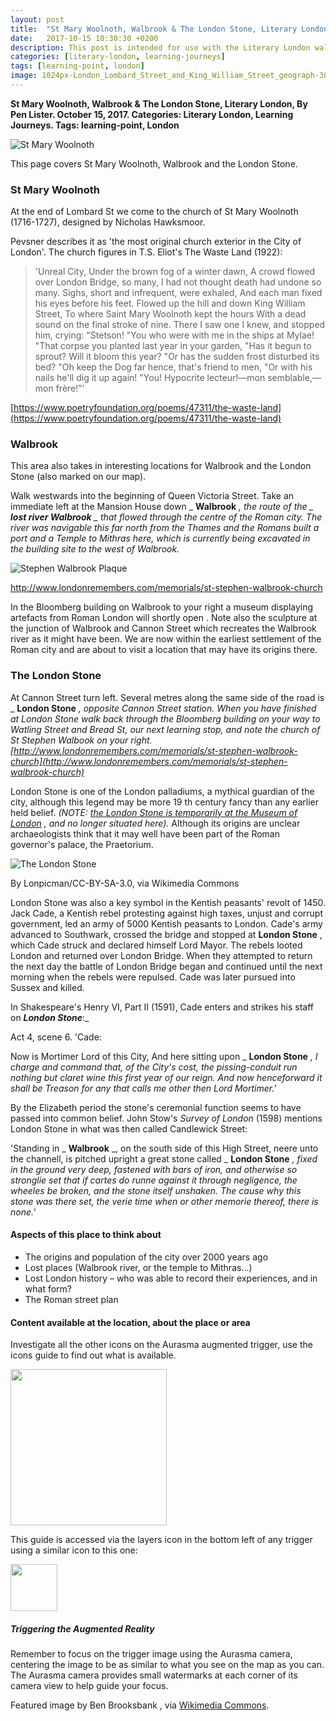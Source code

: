 ```yaml
---
layout: post
title:  "St Mary Woolnoth, Walbrook & The London Stone, Literary London"
date:   2017-10-15 10:30:30 +0200
description: This post is intended for use with the Literary London walking tour and smart learning activities and was originally only available via the Aurasma AR trigger.
categories: [literary-london, learning-journeys]
tags: [learning-point, london]
image: 1024px-London_Lombard_Street_and_King_William_Street_geograph-3070268-by-Ben-Brooksbank.jpg
---
```


**St Mary Woolnoth, Walbrook & The London Stone, Literary London, By Pen Lister. October 15, 2017. Categories: Literary London, Learning Journeys. Tags: learning-point, London**


![St Mary Woolnoth]({{site.baseurl}}/assets/images/1024px-London_Lombard_Street_and_King_William_Street_geograph-3070268-by-Ben-Brooksbank.jpg)


This page covers St Mary Woolnoth, Walbrook and the London Stone.

### **St Mary Woolnoth**

At the end of Lombard St we come to the church of St Mary Woolnoth (1716-1727), designed by Nicholas Hawksmoor.

Pevsner describes it as 'the most original church exterior in the City of London'. The church figures in T.S. Eliot's The Waste Land (1922):

> 'Unreal City,
 Under the brown fog of a winter dawn,
 A crowd flowed over London Bridge, so many,
 I had not thought death had undone so many.
 Sighs, short and infrequent, were exhaled,
 And each man fixed his eyes before his feet.
 Flowed up the hill and down King William Street,
 To where Saint Mary Woolnoth kept the hours
 With a dead sound on the final stroke of nine.
 There I saw one I knew, and stopped him, crying: "Stetson!
 "You who were with me in the ships at Mylae!
 "That corpse you planted last year in your garden,
 "Has it begun to sprout? Will it bloom this year?
 "Or has the sudden frost disturbed its bed?
 "Oh keep the Dog far hence, that's friend to men,
 "Or with his nails he'll dig it up again!
 "You! Hypocrite lecteur!—mon semblable,—mon frère!"'

[https://www.poetryfoundation.org/poems/47311/the-waste-land](https://www.poetryfoundation.org/poems/47311/the-waste-land)

### **Walbrook**

This area also takes in interesting locations for Walbrook and the London Stone (also marked on our map).

Walk westwards into the beginning of Queen Victoria Street. Take an immediate left at the Mansion House down _ **Walbrook** _, the route of the _ **lost river Walbrook** _ that flowed through the centre of the Roman city. The river was navigable this far north from the Thames and the Romans built a port and a Temple to Mithras here, which is currently being excavated in the building site to the west of Walbrook._


![Stephen Walbrook Plaque]({{site.baseurl}}/assets/images/stephen-walbrook_45083.jpg)

http://www.londonremembers.com/memorials/st-stephen-walbrook-church

In the Bloomberg building on Walbrook to your right a museum displaying artefacts from Roman London will shortly open . Note also the sculpture at the junction of Walbrook and Cannon Street which recreates the Walbrook river as it might have been. We are now within the earliest settlement of the Roman city and are about to visit a location that may have its origins there.

### **The London Stone**

At Cannon Street turn left. Several metres along the same side of the road is _ **London Stone** _, opposite Cannon Street station. When you have finished at London Stone walk back through the Bloomberg building on your way to Watling Street and Bread St, our next learning stop, and note the church of St Stephen Walbook on your right.
[http://www.londonremembers.com/memorials/st-stephen-walbrook-church](http://www.londonremembers.com/memorials/st-stephen-walbrook-church)_

London Stone is one of the London palladiums, a mythical guardian of the city, although this legend may be more 19 th century fancy than any earlier held belief. _(NOTE:_ [_the London Stone is temporarily at the Museum of London_](https://www.museumoflondon.org.uk/museum-london/whats-on/exhibitions/london-stone) _, and no longer situated here)._ Although its origins are unclear archaeologists think that it may well have been part of the Roman governor's palace, the Praetorium.


![The London Stone]({{site.baseurl}}/assets/images/LondonStone.jpg)

By Lonpicman/CC-BY-SA-3.0, via Wikimedia Commons

London Stone was also a key symbol in the Kentish peasants' revolt of 1450. Jack Cade, a Kentish rebel protesting against high taxes, unjust and corrupt government, led an army of 5000 Kentish peasants to London. Cade's army advanced to Southwark, crossed the bridge and stopped at **London Stone** , which Cade struck and declared himself Lord Mayor. The rebels looted London and returned over London Bridge. When they attempted to return the next day the battle of London Bridge began and continued until the next morning when the rebels were repulsed. Cade was later pursued into Sussex and killed.

In Shakespeare's Henry VI, Part II (1591), Cade enters and strikes his staff on _**London Stone**_:_

Act 4, scene 6. 'Cade:

Now is Mortimer Lord of this City, And here sitting upon _ **London Stone** _, I charge and command that, of the City's cost, the pissing-conduit run nothing but claret wine this first year of our reign. And now henceforward it shall be Treason for any that calls me other then Lord Mortimer.'_

By the Elizabeth period the stone's ceremonial function seems to have passed into common belief. John Stow's _Survey of London_ (1598) mentions London Stone in what was then called Candlewick Street:

'Standing in _ **Walbrook** _, on the south side of this High Street, neere unto the channell, is pitched upright a great stone called _ **London Stone** _, fixed in the ground very deep, fastened with bars of iron, and otherwise so stronglie set that if cartes do runne against it through negligence, the wheeles be broken, and the stone itself unshaken. The cause why this stone was there set, the verie time when or other memorie thereof, there is none.'_



#### **Aspects of this place to think about**

- The origins and population of the city over 2000 years ago
- Lost places (Walbrook river, or the temple to Mithras…)
- Lost London history – who was able to record their experiences, and in what form?
- The Roman street plan

#### **Content available at the location, about the place or area**

Investigate all the other icons on the Aurasma augmented trigger, use the icons guide to find out what is available.

<img src="{{site.baseurl}}/assets/images/icons-messagesA.png" width="250" height="auto">


This guide is accessed via the layers icon in the bottom left of any trigger using a similar icon to this one: 

<img src="{{site.baseurl}}/assets/images/1287510-512-crimson.png" width="75" height="auto">

##### **Triggering the Augmented Reality**

Remember to focus on the trigger image using the Aurasma camera, centering the image to be as similar to what you see on the map as you can. The Aurasma camera provides small watermarks at each corner of its camera view to help guide your focus.

Featured image by Ben Brooksbank , via [Wikimedia Commons](https://commons.wikimedia.org/wiki/File:London_Lombard_Street_and_King_William_Street_geograph-3070268-by-Ben-Brooksbank.jpg).




